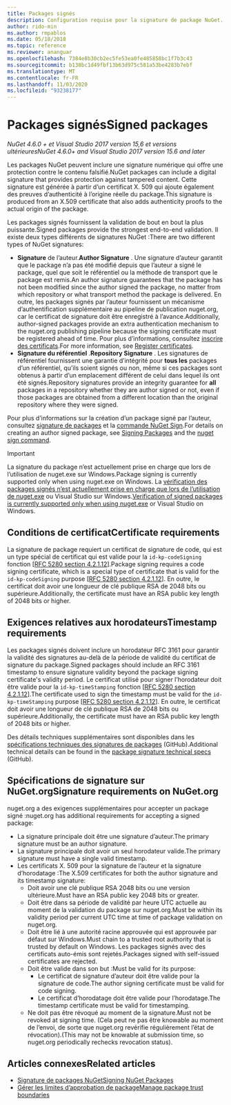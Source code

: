```yaml
---
title: Packages signés
description: Configuration requise pour la signature de package NuGet.
author: rido-min
ms.author: rmpablos
ms.date: 05/18/2018
ms.topic: reference
ms.reviewer: ananguar
ms.openlocfilehash: 7384e8b30cb2ec5fe53ea0fe485858bc1f7b3c43
ms.sourcegitcommit: b138bc1d49fbf13b63d975c581a53be4283b7ebf
ms.translationtype: MT
ms.contentlocale: fr-FR
ms.lasthandoff: 11/03/2020
ms.locfileid: "93238177"
---
```

# <a name="signed-packages"></a><span data-ttu-id="02c0f-103">Packages signés</span><span class="sxs-lookup"><span data-stu-id="02c0f-103">Signed packages</span></span>

<span data-ttu-id="02c0f-104">*NuGet 4.6.0 + et Visual Studio 2017 version 15,6 et versions ultérieures*</span><span class="sxs-lookup"><span data-stu-id="02c0f-104">*NuGet 4.6.0+ and Visual Studio 2017 version 15.6 and later*</span></span>

<span data-ttu-id="02c0f-105">Les packages NuGet peuvent inclure une signature numérique qui offre une protection contre le contenu falsifié.</span><span class="sxs-lookup"><span data-stu-id="02c0f-105">NuGet packages can include a digital signature that provides protection against tampered content.</span></span> <span data-ttu-id="02c0f-106">Cette signature est générée à partir d’un certificat X. 509 qui ajoute également des preuves d’authenticité à l’origine réelle du package.</span><span class="sxs-lookup"><span data-stu-id="02c0f-106">This signature is produced from an X.509 certificate that also adds authenticity proofs to the actual origin of the package.</span></span>

<span data-ttu-id="02c0f-107">Les packages signés fournissent la validation de bout en bout la plus puissante.</span><span class="sxs-lookup"><span data-stu-id="02c0f-107">Signed packages provide the strongest end-to-end validation.</span></span> <span data-ttu-id="02c0f-108">Il existe deux types différents de signatures NuGet :</span><span class="sxs-lookup"><span data-stu-id="02c0f-108">There are two different types of NuGet signatures:</span></span>
- <span data-ttu-id="02c0f-109">**Signature** de l’auteur.</span><span class="sxs-lookup"><span data-stu-id="02c0f-109">**Author Signature** .</span></span> <span data-ttu-id="02c0f-110">Une signature d’auteur garantit que le package n’a pas été modifié depuis que l’auteur a signé le package, quel que soit le référentiel ou la méthode de transport que le package est remis.</span><span class="sxs-lookup"><span data-stu-id="02c0f-110">An author signature guarantees that the package has not been modified since the author signed the package, no matter from which repository or what transport method the package is delivered.</span></span> <span data-ttu-id="02c0f-111">En outre, les packages signés par l’auteur fournissent un mécanisme d’authentification supplémentaire au pipeline de publication nuget.org, car le certificat de signature doit être enregistré à l’avance.</span><span class="sxs-lookup"><span data-stu-id="02c0f-111">Additionally, author-signed packages provide an extra authentication mechanism to the nuget.org publishing pipeline because the signing certificate must be registered ahead of time.</span></span> <span data-ttu-id="02c0f-112">Pour plus d’informations, consultez [inscrire des certificats](#signature-requirements-on-nugetorg).</span><span class="sxs-lookup"><span data-stu-id="02c0f-112">For more information, see [Register certificates](#signature-requirements-on-nugetorg).</span></span>
- <span data-ttu-id="02c0f-113">**Signature du référentiel** .</span><span class="sxs-lookup"><span data-stu-id="02c0f-113">**Repository Signature** .</span></span> <span data-ttu-id="02c0f-114">Les signatures de référentiel fournissent une garantie d’intégrité pour **tous les** packages d’un référentiel, qu’ils soient signés ou non, même si ces packages sont obtenus à partir d’un emplacement différent de celui dans lequel ils ont été signés.</span><span class="sxs-lookup"><span data-stu-id="02c0f-114">Repository signatures provide an integrity guarantee for **all** packages in a repository whether they are author signed or not, even if those packages are obtained from a different location than the original repository where they were signed.</span></span>   

<span data-ttu-id="02c0f-115">Pour plus d’informations sur la création d’un package signé par l’auteur, consultez [signature de packages](../create-packages/Sign-a-package.md) et la [commande NuGet Sign](../reference/cli-reference/cli-ref-sign.md).</span><span class="sxs-lookup"><span data-stu-id="02c0f-115">For details on creating an author signed package, see [Signing Packages](../create-packages/Sign-a-package.md) and the [nuget sign command](../reference/cli-reference/cli-ref-sign.md).</span></span>

> [!Important]
> <span data-ttu-id="02c0f-116">La signature du package n’est actuellement prise en charge que lors de l’utilisation de nuget.exe sur Windows.</span><span class="sxs-lookup"><span data-stu-id="02c0f-116">Package signing is currently supported only when using nuget.exe on Windows.</span></span> <span data-ttu-id="02c0f-117">La [vérification des packages signés n’est actuellement prise en charge que lors de l’utilisation de nuget.exe](../reference/cli-reference/cli-ref-verify.md) ou Visual Studio sur Windows.</span><span class="sxs-lookup"><span data-stu-id="02c0f-117">[Verification of signed packages is currently supported only when using nuget.exe](../reference/cli-reference/cli-ref-verify.md) or Visual Studio on Windows.</span></span>

## <a name="certificate-requirements"></a><span data-ttu-id="02c0f-118">Conditions de certificat</span><span class="sxs-lookup"><span data-stu-id="02c0f-118">Certificate requirements</span></span>

<span data-ttu-id="02c0f-119">La signature de package requiert un certificat de signature de code, qui est un type spécial de certificat qui est valide pour la `id-kp-codeSigning` fonction [[RFC 5280 section 4.2.1.12](https://tools.ietf.org/html/rfc5280#section-4.2.1.12)].</span><span class="sxs-lookup"><span data-stu-id="02c0f-119">Package signing requires a code signing certificate, which is a special type of certificate that is valid for the `id-kp-codeSigning` purpose [[RFC 5280 section 4.2.1.12](https://tools.ietf.org/html/rfc5280#section-4.2.1.12)].</span></span> <span data-ttu-id="02c0f-120">En outre, le certificat doit avoir une longueur de clé publique RSA de 2048 bits ou supérieure.</span><span class="sxs-lookup"><span data-stu-id="02c0f-120">Additionally, the certificate must have an RSA public key length of 2048 bits or higher.</span></span>

## <a name="timestamp-requirements"></a><span data-ttu-id="02c0f-121">Exigences relatives aux horodateurs</span><span class="sxs-lookup"><span data-stu-id="02c0f-121">Timestamp requirements</span></span>

<span data-ttu-id="02c0f-122">Les packages signés doivent inclure un horodateur RFC 3161 pour garantir la validité des signatures au-delà de la période de validité du certificat de signature du package.</span><span class="sxs-lookup"><span data-stu-id="02c0f-122">Signed packages should include an RFC 3161 timestamp to ensure signature validity beyond the package signing certificate's validity period.</span></span> <span data-ttu-id="02c0f-123">Le certificat utilisé pour signer l’horodateur doit être valide pour la `id-kp-timeStamping` fonction [[RFC 5280 section 4.2.1.12](https://tools.ietf.org/html/rfc5280#section-4.2.1.12)].</span><span class="sxs-lookup"><span data-stu-id="02c0f-123">The certificate used to sign the timestamp must be valid for the `id-kp-timeStamping` purpose [[RFC 5280 section 4.2.1.12](https://tools.ietf.org/html/rfc5280#section-4.2.1.12)].</span></span> <span data-ttu-id="02c0f-124">En outre, le certificat doit avoir une longueur de clé publique RSA de 2048 bits ou supérieure.</span><span class="sxs-lookup"><span data-stu-id="02c0f-124">Additionally, the certificate must have an RSA public key length of 2048 bits or higher.</span></span>

<span data-ttu-id="02c0f-125">Des détails techniques supplémentaires sont disponibles dans les [spécifications techniques des signatures de packages](https://github.com/NuGet/Home/wiki/Package-Signatures-Technical-Details) (GitHub).</span><span class="sxs-lookup"><span data-stu-id="02c0f-125">Additional technical details can be found in the [package signature technical specs](https://github.com/NuGet/Home/wiki/Package-Signatures-Technical-Details) (GitHub).</span></span>

## <a name="signature-requirements-on-nugetorg"></a><span data-ttu-id="02c0f-126">Spécifications de signature sur NuGet.org</span><span class="sxs-lookup"><span data-stu-id="02c0f-126">Signature requirements on NuGet.org</span></span>

<span data-ttu-id="02c0f-127">nuget.org a des exigences supplémentaires pour accepter un package signé :</span><span class="sxs-lookup"><span data-stu-id="02c0f-127">nuget.org has additional requirements for accepting a signed package:</span></span>

- <span data-ttu-id="02c0f-128">La signature principale doit être une signature d’auteur.</span><span class="sxs-lookup"><span data-stu-id="02c0f-128">The primary signature must be an author signature.</span></span>
- <span data-ttu-id="02c0f-129">La signature principale doit avoir un seul horodateur valide.</span><span class="sxs-lookup"><span data-stu-id="02c0f-129">The primary signature must have a single valid timestamp.</span></span>
- <span data-ttu-id="02c0f-130">Les certificats X. 509 pour la signature de l’auteur et la signature d’horodatage :</span><span class="sxs-lookup"><span data-stu-id="02c0f-130">The X.509 certificates for both the author signature and its timestamp signature:</span></span>
  - <span data-ttu-id="02c0f-131">Doit avoir une clé publique RSA 2048 bits ou une version ultérieure.</span><span class="sxs-lookup"><span data-stu-id="02c0f-131">Must have an RSA public key 2048 bits or greater.</span></span>
  - <span data-ttu-id="02c0f-132">Doit être dans sa période de validité par heure UTC actuelle au moment de la validation du package sur nuget.org.</span><span class="sxs-lookup"><span data-stu-id="02c0f-132">Must be within its validity period per current UTC time at time of package validation on nuget.org.</span></span>
  - <span data-ttu-id="02c0f-133">Doit être lié à une autorité racine approuvée qui est approuvée par défaut sur Windows.</span><span class="sxs-lookup"><span data-stu-id="02c0f-133">Must chain to a trusted root authority that is trusted by default on Windows.</span></span> <span data-ttu-id="02c0f-134">Les packages signés avec des certificats auto-émis sont rejetés.</span><span class="sxs-lookup"><span data-stu-id="02c0f-134">Packages signed with self-issued certificates are rejected.</span></span>
  - <span data-ttu-id="02c0f-135">Doit être valide dans son but :</span><span class="sxs-lookup"><span data-stu-id="02c0f-135">Must be valid for its purpose:</span></span> 
    - <span data-ttu-id="02c0f-136">Le certificat de signature d’auteur doit être valide pour la signature de code.</span><span class="sxs-lookup"><span data-stu-id="02c0f-136">The author signing certificate must be valid for code signing.</span></span>
    - <span data-ttu-id="02c0f-137">Le certificat d’horodatage doit être valide pour l’horodatage.</span><span class="sxs-lookup"><span data-stu-id="02c0f-137">The timestamp certificate must be valid for timestamping.</span></span>
  - <span data-ttu-id="02c0f-138">Ne doit pas être révoqué au moment de la signature.</span><span class="sxs-lookup"><span data-stu-id="02c0f-138">Must not be revoked at signing time.</span></span> <span data-ttu-id="02c0f-139">(Cela peut ne pas être knowable au moment de l’envoi, de sorte que nuget.org revérifie régulièrement l’état de révocation).</span><span class="sxs-lookup"><span data-stu-id="02c0f-139">(This may not be knowable at submission time, so nuget.org periodically rechecks revocation status).</span></span>
  
  
## <a name="related-articles"></a><span data-ttu-id="02c0f-140">Articles connexes</span><span class="sxs-lookup"><span data-stu-id="02c0f-140">Related articles</span></span>

- [<span data-ttu-id="02c0f-141">Signature de packages NuGet</span><span class="sxs-lookup"><span data-stu-id="02c0f-141">Signing NuGet Packages</span></span>](../create-packages/Sign-a-Package.md)
- [<span data-ttu-id="02c0f-142">Gérer les limites d’approbation de package</span><span class="sxs-lookup"><span data-stu-id="02c0f-142">Manage package trust boundaries</span></span>](../consume-packages/installing-signed-packages.md)
